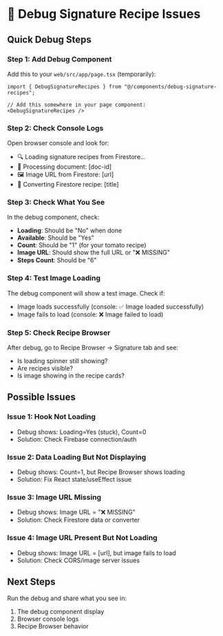 # 🐛 Debug Signature Recipe Issues

## Quick Debug Steps

### Step 1: Add Debug Component
Add this to your `web/src/app/page.tsx` (temporarily):

```tsx
import { DebugSignatureRecipes } from "@/components/debug-signature-recipes";

// Add this somewhere in your page component:
<DebugSignatureRecipes />
```

### Step 2: Check Console Logs
Open browser console and look for:
- 🔍 Loading signature recipes from Firestore...
- 📄 Processing document: [doc-id]
- 🖼️ Image URL from Firestore: [url]
- 🔄 Converting Firestore recipe: [title]

### Step 3: Check What You See
In the debug component, check:
- **Loading**: Should be "No" when done
- **Available**: Should be "Yes" 
- **Count**: Should be "1" (for your tomato recipe)
- **Image URL**: Should show the full URL or "❌ MISSING"
- **Steps Count**: Should be "6"

### Step 4: Test Image Loading
The debug component will show a test image. Check if:
- Image loads successfully (console: ✅ Image loaded successfully)
- Image fails to load (console: ❌ Image failed to load)

### Step 5: Check Recipe Browser
After debug, go to Recipe Browser → Signature tab and see:
- Is loading spinner still showing?
- Are recipes visible?
- Is image showing in the recipe cards?

## Possible Issues

### Issue 1: Hook Not Loading
- Debug shows: Loading=Yes (stuck), Count=0
- Solution: Check Firebase connection/auth

### Issue 2: Data Loading But Not Displaying  
- Debug shows: Count=1, but Recipe Browser shows loading
- Solution: Fix React state/useEffect issue

### Issue 3: Image URL Missing
- Debug shows: Image URL = "❌ MISSING"
- Solution: Check Firestore data or converter

### Issue 4: Image URL Present But Not Loading
- Debug shows: Image URL = [url], but image fails to load
- Solution: Check CORS/image server issues

## Next Steps
Run the debug and share what you see in:
1. The debug component display
2. Browser console logs
3. Recipe Browser behavior

